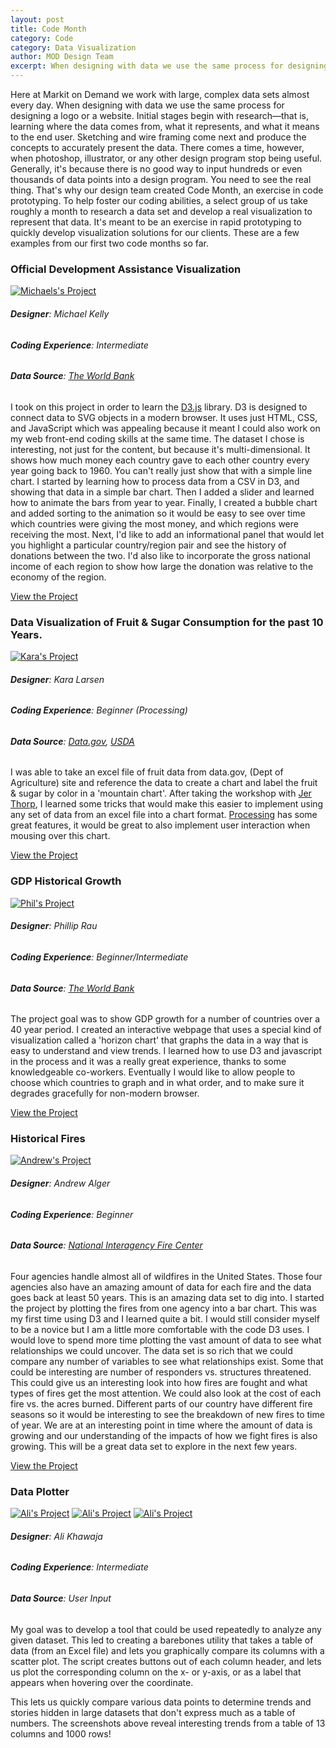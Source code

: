 ```yaml
---
layout: post
title: Code Month
category: Code
category: Data Visualization
author: MOD Design Team
excerpt: When designing with data we use the same process for designing a logo or a website. Initial stages begin with research—that is, learning where the data comes from, what it represents, and what it means to the end user. Sketching and wire framing come next and produce the concepts to accurately present the data. There comes a time, however, when photoshop, illustrator, or any other design program stop being useful. Generally, it's because there is no good way to input hundreds or even thousands of data points into a design program.
---
```


Here at Markit on Demand we work with large, complex data sets almost every day. When designing with data we use the same process for designing a logo or a website. Initial stages begin with research—that is, learning where the data comes from, what it represents, and what it means to the end user. Sketching and wire framing come next and produce the concepts to accurately present the data. There comes a time, however, when photoshop, illustrator, or any other design program stop being useful. Generally, it's because there is no good way to input hundreds or even thousands of data points into a design program. You need to see the real thing. That's why our design team created Code Month, an exercise in code prototyping. To help foster our coding abilities, a select group of us take roughly a month to research a data set and develop a real visualization to represent that data. It's meant to be an exercise in rapid prototyping to quickly develop visualization solutions for our clients. These are a few examples from our first two code months so far.  

### Official Development Assistance Visualization

[![Michaels's Project](media/2012/july/michael.jpg)](media/2012/july/michael.html)

###### **Designer**: Michael Kelly
###### **Coding Experience**: Intermediate
###### **Data Source**: [The World Bank](http://data.worldbank.org/data-catalog/world-development-indicators)
I took on this project in order to learn the [D3.js](http://d3js.org) library. D3 is designed to connect data to SVG objects in a modern browser. It uses just HTML, CSS, and JavaScript which was appealing because it meant I could also work on my web front-end coding skills at the same time. The dataset I chose is interesting, not just for the content, but because it's multi-dimensional. It shows how much money each country gave to each other country every year going back to 1960. You can't really just show that with a simple line chart. I started by learning how to process data from a CSV in D3, and showing that data in a simple bar chart. Then I added a slider and learned how to animate the bars from year to year. Finally, I created a bubble chart and added sorting to the animation so it would be easy to see over time which countries were giving the most money, and which regions were receiving the most. Next, I'd like to add an informational panel that would let you highlight a particular country/region pair and see the history of donations between the two. I'd also like to incorporate the gross national income of each region to show how large the donation was relative to the economy of the region.

[View the Project](media/2012/july/michael)

### Data Visualization of Fruit & Sugar Consumption for the past 10 Years.

[![Kara's Project](media/2012/july/kara.jpg)](media/2012/july/kara.html)

###### **Designer**: Kara Larsen
###### **Coding Experience**: Beginner (Processing)
###### **Data Source**: [Data.gov](https://explore.data.gov/Agriculture/Fruit-and-Tree-Nuts-Yearbook-Data-tables/r6wy-597z), [USDA](http://www.ers.usda.gov/data-products/food-consumption-and-nutrient-intakes.aspx)
I was able to take an excel file of fruit data from data.gov, (Dept of Agriculture) site and reference the data to create a chart and label the fruit & sugar by color in a 'mountain chart'. After taking the workshop with [Jer Thorp](http://blprnt.com/), I learned some tricks that would make this easier to implement using any set of data from an excel file into a chart format. [Processing](http://processing.org) has some great features, it would be great to also implement user interaction when mousing over this chart.

[View the Project](media/2012/july/kara)

### GDP Historical Growth

[![Phil's Project](media/2012/july/phil.jpg)](media/2012/july/phil.html)

###### **Designer**: Phillip Rau
###### **Coding Experience**: Beginner/Intermediate
###### **Data Source**: [The World Bank](http://data.worldbank.org/indicator/NY.GDP.MKTP.KD.ZG)
The project goal was to show GDP growth for a number of countries over a 40 year period. I created an interactive webpage that uses a special kind of visualization called a 'horizon chart' that graphs the data in a way that is easy to understand and view trends. I learned how to use D3 and javascript in the process and it was a really great experience, thanks to some knowledgeable co-workers. Eventually I would like to allow people to choose which countries to graph and in what order, and to make sure it degrades gracefully for non-modern browser.

[View the Project](media/2012/july/phil)

### Historical Fires

[![Andrew's Project](media/2012/july/andrew.jpg)](media/2012/july/andrew.html)

###### **Designer**: Andrew Alger
###### **Coding Experience**: Beginner
###### **Data Source**: [National Interagency Fire Center](https://www.nifc.blm.gov/fire_reporting/annual_dataset_archive/index.html)
Four agencies handle almost all of wildfires in the United States. Those four agencies also have an amazing amount of data for each fire and the data goes back at least 50 years. This is an amazing data set to dig into. I started the project by plotting the fires from one agency into a bar chart. This was my first time using D3 and I learned quite a bit. I would still consider myself to be a novice but I am a little more comfortable with the code D3 uses. I would love to spend more time plotting the vast amount of data to see what relationships we could uncover. The data set is so rich that we could compare any number of variables to see what relationships exist. Some that could be interesting are number of responders vs. structures threatened. This could give us an interesting look into how fires are fought and what types of fires get the most attention. We could also look at the cost of each fire vs. the acres burned. Different parts of our country have different fire seasons so it would be interesting to see the breakdown of new fires to time of year. We are at an interesting point in time where the amount of data is growing and our understanding of the impacts of how we fight fires is also growing. This will be a great data set to explore in the next few years.

[View the Project](media/2012/july/andrew)

### Data Plotter

[![Ali's Project](media/2012/july/ali/ali1.png)](media/2012/july/ali/ali1.png)
[![Ali's Project](media/2012/july/ali/ali1.png)](media/2012/july/ali/ali2.png)
[![Ali's Project](media/2012/july/ali/ali1.png)](media/2012/july/ali/ali3.png)

###### **Designer**: Ali Khawaja
###### **Coding Experience**: Intermediate
###### **Data Source**: User Input
My goal was to develop a tool that could be used repeatedly to analyze any given dataset. This led to creating a barebones utility that takes a table of data (from an Excel file) and lets you graphically compare its columns with a scatter plot. The script creates buttons out of each column header, and lets us plot the corresponding column on the x- or y-axis, or as a label that appears when hovering over the coordinate.

This lets us quickly compare various data points to determine trends and stories hidden in large datasets that don't express much as a table of numbers. The screenshots above reveal interesting trends from a table of 13 columns and 1000 rows!